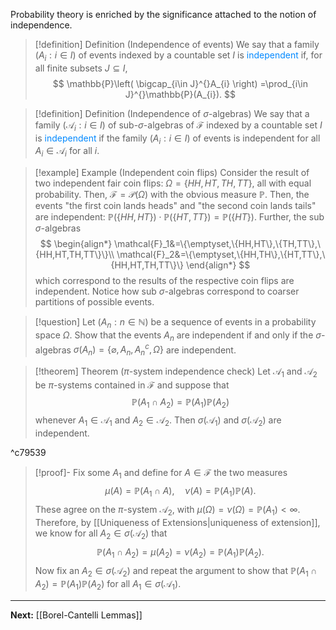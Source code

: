 Probability theory is enriched by the significance attached to the notion of independence.

> [!definition] Definition (Independence of events)
> We say that a family $(A_{i}:i\in I)$ of events indexed by a countable set $I$ is <span style="color:#0088ff">independent</span> if, for all finite subsets $J\subseteq I$,
> $$
> \mathbb{P}\left( \bigcap_{i\in J}^{}A_{i} \right) =\prod_{i\in J}^{}\mathbb{P}(A_{i}).
> $$

> [!definition] Definition (Independence of $\sigma$-algebras)
> We say that a family $(\mathcal{A}_{i}:i\in I)$ of sub-$\sigma$-algebras of $\mathcal{F}$ indexed by a countable set $I$ is <span style="color:#0088ff">independent</span> if the family $(A_{i}:i\in I)$ of events is independent for all $A_{i}\in \mathcal{A}_{i}$ for all $i$.

> [!example] Example (Independent coin flips)
> Consider the result of two independent fair coin flips: $\Omega=\{HH,HT,TH,TT\}$, all with equal probability. Then, $\mathcal{F}=\mathcal{P}(\Omega)$ with the obvious measure $\mathbb{P}$. Then, the events "the first coin lands heads" and "the second coin lands tails" are independent: $\mathbb{P}(\{HH, HT\})\cdot\mathbb{P}(\{HT,TT\})=\mathbb{P}(\{HT\})$. Further, the sub $\sigma$-algebras 
> $$
>     \begin{align*}
>         \mathcal{F}_1&=\{\emptyset,\{HH,HT\},\{TH,TT\},\{HH,HT,TH,TT\}\}\\
>         \mathcal{F}_2&=\{\emptyset,\{HH,TH\},\{HT,TT\},\{HH,HT,TH,TT\}\}
>     \end{align*}
> $$
> which correspond to the results of the respective coin flips are independent. Notice how sub $\sigma$-algebras correspond to coarser partitions of possible events.

> [!question]
> Let $(A_{n}:n\in \mathbb{N})$ be a sequence of events in a probability space $\Omega$. Show that the events $A_{n}$ are independent if and only if the $\sigma$-algebras $\sigma(A_{n})=\{ \varnothing,A_{n},A_{n}^{c},\Omega \}$ are independent.

> [!theorem] Theorem ($\pi$-system independence check)
> Let $\mathcal{A}_{1}$ and $\mathcal{A}_{2}$ be $\pi$-systems contained in $\mathcal{F}$ and suppose that
> $$
> \mathbb{P}(A_{1}\cap A_{2})=\mathbb{P}(A_{1})\mathbb{P}(A_{2})
> $$
> whenever $A_{1}\in \mathcal{A}_{1}$ and $A_{2}\in \mathcal{A}_{2}$. Then $\sigma(\mathcal{A}_{1})$ and $\sigma(\mathcal{A}_{2})$ are independent.

^c79539

> [!proof]-
> Fix some $A_{1}$ and define for $A\in \mathcal{F}$ the two measures
> $$
> \mu(A)=\mathbb{P}(A_{1}\cap A),\quad \nu(A)=\mathbb{P}(A_{1})\mathbb{P}(A).
> $$
> These agree on the $\pi$-system $\mathcal{A}_2$, with $\mu(\Omega)=\nu(\Omega)=\mathbb{P}(A_{1})<\infty$. Therefore, by [[Uniqueness of Extensions|uniqueness of extension]], we know for all $A_{2}\in\sigma(\mathcal{A}_{2})$ that
> $$
> \mathbb{P}(A_{1}\cap A_{2})=\mu(A_{2})=\nu(A_{2})=\mathbb{P}(A_{1})\mathbb{P}(A_{2}).
> $$
> Now fix an $A_{2}\in\sigma(\mathcal{A}_{2})$ and repeat the argument to show that $\mathbb{P}(A_{1}\cap A_{2})=\mathbb{P}(A_{1})\mathbb{P}(A_{2})$ for all $A_{1}\in\sigma(\mathcal{A}_{1})$.

---

**Next:** [[Borel-Cantelli Lemmas]]
